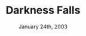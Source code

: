 ---
layout: post
title: "Darkness Falls"
id: 281653
date: January 24th, 2003
score: 3
category: 
- movie
- Thriller
- Horror
actors: 
- Chaney Kley
- Emma Caulfield
- Lee Cormie
actorsImages: 
- http://image.tmdb.org/t/p/w300null
- http://image.tmdb.org/t/p/w300/uicijTkEGPqfEB5Dc2QBCMpscsG.jpg
- http://image.tmdb.org/t/p/w300null
overview: A vengeful spirit has taken the form of the Tooth Fairy to exact vengeance on the town that lynched her 150 years earlier. Her only opposition is the only child, now grown up, who has survived her before
poster: http://image.tmdb.org/t/p/w500/e9DXWFWyMTawII8XALD2rSLTZ2o.jpg/
backdrop: http://image.tmdb.org/t/p/original/g3sJC39wj97L5JdXKCQnJrUbcKA.jpg
---